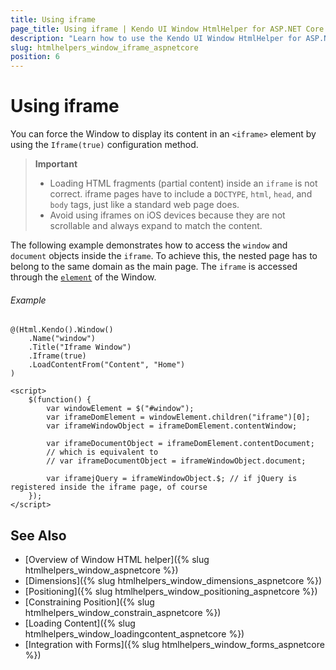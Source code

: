 ```yaml
---
title: Using iframe
page_title: Using iframe | Kendo UI Window HtmlHelper for ASP.NET Core
description: "Learn how to use the Kendo UI Window HtmlHelper for ASP.NET Core (MVC 6 or ASP.NET Core MVC) with an iframe element."
slug: htmlhelpers_window_iframe_aspnetcore
position: 6
---
```


# Using iframe

You can force the Window to display its content in an `<iframe>` element by using the `Iframe(true)` configuration method.

> **Important**
> * Loading HTML fragments (partial content) inside an `iframe` is not correct. iframe pages have to include a `DOCTYPE`, `html`, `head`, and `body` tags, just like a standard web page does.
> * Avoid using iframes on iOS devices because they are not scrollable and always expand to match the content.

The following example demonstrates how to access the `window` and `document` objects inside the `iframe`. To achieve this, the nested page has to belong to the same domain as the main page. The `iframe` is accessed through the [`element`](https://docs.telerik.com/kendo-ui/api/javascript/ui/widget/fields/element) of the Window.

###### Example

    @(Html.Kendo().Window()
        .Name("window")
        .Title("Iframe Window")
        .Iframe(true)
        .LoadContentFrom("Content", "Home")
    )

    <script>
        $(function() {
            var windowElement = $("#window");
            var iframeDomElement = windowElement.children("iframe")[0];
            var iframeWindowObject = iframeDomElement.contentWindow;

            var iframeDocumentObject = iframeDomElement.contentDocument;
            // which is equivalent to
            // var iframeDocumentObject = iframeWindowObject.document;

            var iframejQuery = iframeWindowObject.$; // if jQuery is registered inside the iframe page, of course
        });
    </script>

## See Also

* [Overview of Window HTML helper]({% slug htmlhelpers_window_aspnetcore %})
* [Dimensions]({% slug htmlhelpers_window_dimensions_aspnetcore %})
* [Positioning]({% slug htmlhelpers_window_positioning_aspnetcore %})
* [Constraining Position]({% slug htmlhelpers_window_constrain_aspnetcore %})
* [Loading Content]({% slug htmlhelpers_window_loadingcontent_aspnetcore %})
* [Integration with Forms]({% slug htmlhelpers_window_forms_aspnetcore %})
